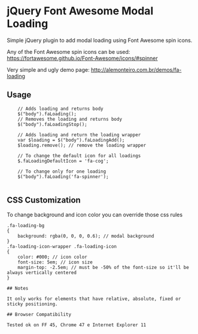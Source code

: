 # jQuery Font Awesome Modal Loading

Simple jQuery plugin to add modal loading using Font Awesome spin icons.

Any of the Font Awesome spin icons can be used: https://fortawesome.github.io/Font-Awesome/icons/#spinner

Very simple and ugly demo page: http://alemonteiro.com.br/demos/fa-loading

## Usage

```
	// Adds loading and returns body
	$("body").faLoading(); 
	// Removes the loading and returns body
	$("body").faLoadingStop();
	
	// Adds loading and return the loading wrapper
	var $loading = $("body").faLoadingAdd(); 
	$loading.remove(); // remove the loading wrapper
	
	// To change the default icon for all loadings
	$.faLoadingDefaultIcon = 'fa-cog';
	
	// To change only for one loading
	$("body").faLoading('fa-spinner');
	
```

## CSS Customization

To change background and icon color you can override those css rules

```
.fa-loading-bg 
{
    background: rgba(0, 0, 0, 0.6); // modal background
}
.fa-loading-icon-wrapper .fa-loading-icon
{
    color: #000; // icon color
	font-size: 5em; // icon size 
	margin-top: -2.5em; // must be -50% of the font-size so it'll be always vertically centered
}

## Notes

It only works for elements that have relative, absolute, fixed or sticky positioning.

## Browser Compatibility

Tested ok on FF 45, Chrome 47 e Internet Explorer 11